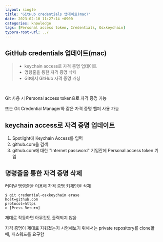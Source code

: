 ```yaml
---
layout: single
title: "GitHub credentials 업데이트(mac)"
date: 2023-02-10 11:27:14 +0900
categories: knowledge
tags: [Personal access token, Credentials, Osxkeychain]
typora-root-url: ../
---
```


## GitHub credentials 업데이트(mac)
> - keychain access로 자격 증명 업데이트
> - 명령줄을 통한 자격 증명 삭제
> - Git에서 GitHub 자격 증명 캐싱

<br>

Git 사용 시 Personal access token으로 자격 증명 가능

또는 Git Credential Manager와 같은 자격 증명 헬퍼 사용 가능

## keychain access로 자격 증명 업데이트

1. Spotlight에 Keychain Access를 입력
2. github.com을 검색
3. github.com에 대한 "Internet password" 기입란에 Personal access token 기입

## 명령줄을 통한 자격 증명 삭제

터미널 명령줄을 이용해 자격 증명 키체인을 삭제

```console
$ git credential-osxkeychain erase
host=github.com
protocol=https
> [Press Return]
```

제대로 작동하면 아무것도 출력되지 않음

자격 증명이 제대로 지워졌는지 시험해보기 위해서는 private repository를 clone할 때, 패스워드를 요구함


<br>
